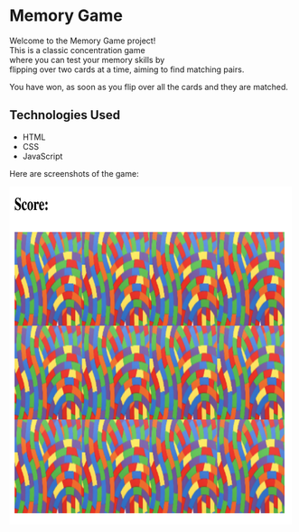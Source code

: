 <h1>Memory Game</h1>

<p>Welcome to the Memory Game project!<br />
  This is a classic concentration game<br />
  where you can test your memory skills by<br />
  flipping over two cards at a time, aiming to find matching pairs.</p>

  <p>You have won, as soon as you flip over all the cards and they are matched.</p>


  <h2>Technologies Used</h2>

  <ul>
    <li>HTML</li>
    <li>CSS</li>
    <li>JavaScript</li>
  </ul>

  Here are screenshots of the game:

  <img src="Memory_Game_1.png" alt="all cards covered" width="500" height="600">


